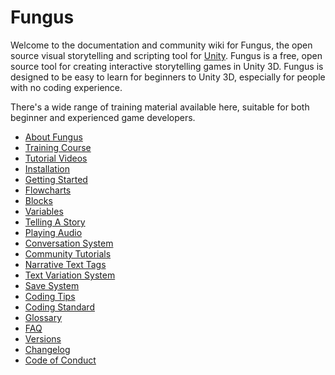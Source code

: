 Fungus
======

Welcome to the documentation and community wiki for Fungus, the open source visual storytelling and scripting tool for [Unity]. Fungus is a free, open source tool for creating interactive storytelling games in Unity 3D. Fungus is designed to be easy to learn for beginners to Unity 3D, especially for people with no coding experience.

There's a wide range of training material available here, suitable for both beginner and experienced game developers. 

* [About Fungus](about_fungus)
* [Training Course](training_course)
* [Tutorial Videos](tutorial_videos)
* [Installation](installation)
* [Getting Started](getting_started)
* [Flowcharts](flowcharts)
* [Blocks](blocks)
* [Variables](variables)
* [Telling A Story](telling_a_story)
* [Playing Audio](playing_audio)
* [Conversation System](conversation_system)
* [Community Tutorials](community_tutorials)
* [Narrative Text Tags](narrative_text_tags)
* [Text Variation System](text_variation_system)
* [Save System](save_system)
* [Coding Tips](coding_tips)
* [Coding Standard](coding_standard)
* [Glossary](glossary)
* [FAQ](faq)
* [Versions](versions)
* [Changelog](https://github.com/snozbot/fungus/blob/master/Assets/Fungus/Docs/CHANGELOG.txt)
* [Code of Conduct](https://github.com/snozbot/fungus/blob/master/CODE_OF_CONDUCT.md)


[Unity]: http://unity3d.com
[community forum]: http://fungusgames.com/forum
[FungusGames.com]: http://fungusgames.com

